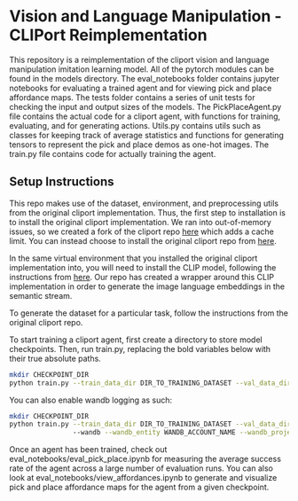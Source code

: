 # Vision and Language Manipulation - CLIPort Reimplementation

This repository is a reimplementation of the cliport vision and language manipulation imitation learning model. All of the pytorch modules can be found in the models directory. The eval_notebooks folder contains jupyter notebooks for evaluating a trained agent and for viewing pick and place affordance maps. The tests folder contains a series of unit tests for checking the input and output sizes of the models. The PickPlaceAgent.py file contains the actual code for a cliport agent, with functions for training, evaluating, and for generating actions. Utils.py contains utils such as classes for keeping track of average statistics and functions for generating tensors to represent the pick and place demos as one-hot images. The train.py file contains code for actually training the agent.

## Setup Instructions
This repo makes use of the dataset, environment, and preprocessing utils from the original cliport implementation. Thus, the first step to installation is to install the original cliport implementation. We ran into out-of-memory issues, so we created a fork of the cliport repo [here](https://github.com/KevinGmelin/cliport) which adds a cache limit. You can instead choose to install the original cliport repo from [here](https://github.com/cliport/cliport).

In the same virtual environment that you installed the original cliport implementation into, you will need to install the CLIP model, following the instructions from [here](https://github.com/openai/CLIP). Our repo has created a wrapper around this CLIP implementation in order to generate the image language embeddings in the semantic stream. 

To generate the dataset for a particular task, follow the instructions from the original cliport repo. 

To start training a cliport agent, first create a directory to store model checkpoints. Then, run train.py, replacing the bold variables below with their true absolute paths.

```sh
mkdir CHECKPOINT_DIR
python train.py --train_data_dir DIR_TO_TRAINING_DATASET --val_data_dir DIR_TO_VAL_DATASET --checkpoint_path CHECKPOINT_DIR
```

You can also enable wandb logging as such:

```sh
mkdir CHECKPOINT_DIR
python train.py --train_data_dir DIR_TO_TRAINING_DATASET --val_data_dir DIR_TO_VAL_DATASET --checkpoint_path CHECKPOINT_DIR \ 
                --wandb --wandb_entity WANDB_ACCOUNT_NAME --wandb_project WANDB_PROJECT_NAME
```

Once an agent has been trained, check out eval_notebooks/eval_pick_place.ipynb for measuring the average success rate of the agent across a large number of evaluation runs. You can also look at eval_notebooks/view_affordances.ipynb to generate and visualize pick and place affordance maps for the agent from a given checkpoint.

